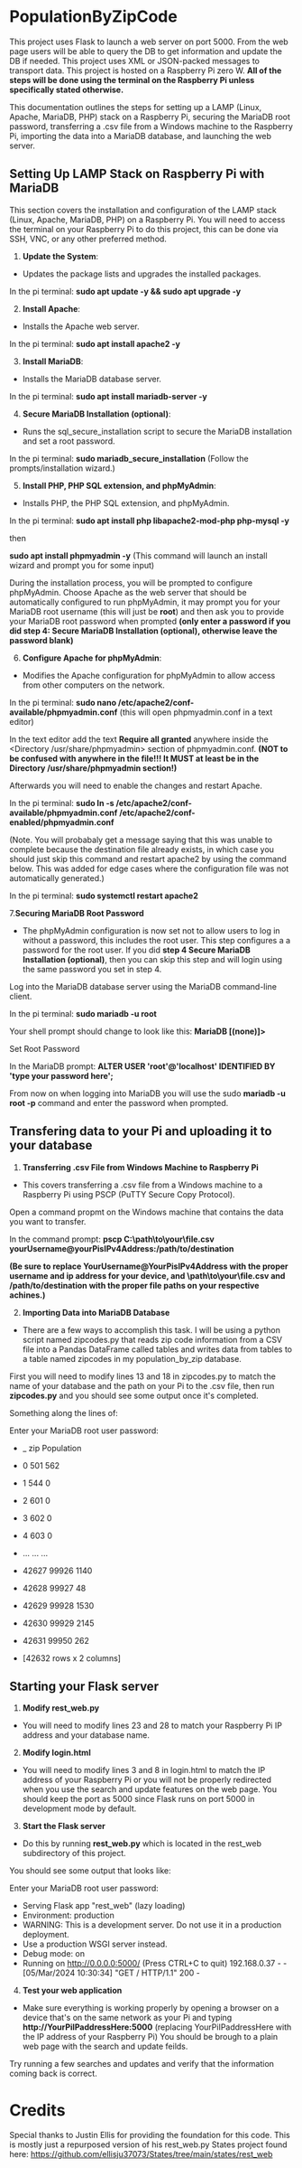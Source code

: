 # PopulationByZipCode
This project uses Flask to launch a web server on port 5000. From the web page users will be able to query the DB to get information and update the DB if needed. This project uses XML or JSON-packed messages to transport data. This project is hosted on a Raspberry Pi zero W. **All of the steps will be done using the terminal on the Raspberry Pi unless specifically stated otherwise.**

This documentation outlines the steps for setting up a LAMP (Linux, Apache, MariaDB, PHP) stack on a Raspberry Pi, securing the MariaDB root password, transferring a .csv file from a Windows machine to the Raspberry Pi, importing the data into a MariaDB database, and launching the web server.

## Setting Up LAMP Stack on Raspberry Pi with MariaDB

This section covers the installation and configuration of the LAMP stack (Linux, Apache, MariaDB, PHP) on a Raspberry Pi. You will need to access the terminal on your Raspberry Pi to do this project, this can be done via SSH, VNC, or any other preferred method.

1. **Update the System**:
- Updates the package lists and upgrades the installed packages.

In the pi terminal:
**sudo apt update -y && sudo apt upgrade -y**

2. **Install Apache**:
- Installs the Apache web server.

In the pi terminal:
**sudo apt install apache2 -y**

3. **Install MariaDB**:
- Installs the MariaDB database server.

In the pi terminal:
**sudo apt install mariadb-server -y**

4. **Secure MariaDB Installation (optional)**:
- Runs the sql_secure_installation script to secure the MariaDB installation and set a root password.

In the pi terminal:
**sudo mariadb_secure_installation**
(Follow the prompts/installation wizard.)

5. **Install PHP, PHP SQL extension, and phpMyAdmin**:
- Installs PHP, the PHP SQL extension, and phpMyAdmin.

In the pi terminal:
**sudo apt install php libapache2-mod-php php-mysql -y**

then

**sudo apt install phpmyadmin -y** (This command will launch an install wizard and prompt you for some input)

During the installation process, you will be prompted to configure phpMyAdmin. Choose Apache as the web server that should be automatically configured to run phpMyAdmin, it may prompt you for your MariaDB root username (this will just be **root**) and then ask you to provide your MariaDB root password when prompted **(only enter a password if you did step 4: Secure MariaDB Installation (optional), otherwise leave the password blank)**

6. **Configure Apache for phpMyAdmin**:
- Modifies the Apache configuration for phpMyAdmin to allow access from other computers on the network.

In the pi terminal:
**sudo nano /etc/apache2/conf-available/phpmyadmin.conf** (this will open phpmyadmin.conf in a text editor)

In the text editor add the text **Require all granted** anywhere inside the <Directory /usr/share/phpmyadmin> section of phpmyadmin.conf. **(NOT to be confused with anywhere in the file!!! It MUST at least be in the Directory /usr/share/phpmyadmin section!)**

Afterwards you will need to enable the changes and restart Apache.

In the pi terminal:
**sudo ln -s /etc/apache2/conf-available/phpmyadmin.conf /etc/apache2/conf-enabled/phpmyadmin.conf**

(Note. You will probabaly get a message saying that this was unable to complete because the destination file already exists, in which case you should just skip this command and restart apache2 by using the command below. This was added for edge cases where the configuration file was not automatically generated.)

In the pi terminal:
**sudo systemctl restart apache2**

7.**Securing MariaDB Root Password**
- The phpMyAdmin configuration is now set not to allow users to log in without a password, this includes the root user. This step configures a a password for the root user. If you did **step 4 Secure MariaDB Installation (optional)**, then you can skip this step and will login using the same password you set in step 4.

Log into the MariaDB database server using the MariaDB command-line client.

In the pi terminal:
**sudo mariadb -u root**

Your shell prompt should change to look like this:
**MariaDB [(none)]>**

Set Root Password

In the MariaDB prompt:
**ALTER USER 'root'@'localhost' IDENTIFIED BY 'type your password here';**

From now on when logging into MariaDB you will use the sudo **mariadb -u root -p** command and enter the password when prompted.

## Transfering data to your Pi and uploading it to your database

1. **Transferring .csv File from Windows Machine to Raspberry Pi**
- This covers transferring a .csv file from a Windows machine to a Raspberry Pi using PSCP (PuTTY Secure Copy Protocol).

Open a command propmt on the Windows machine that contains the data you want to transfer.

In the command prompt:
**pscp C:\path\to\your\file.csv yourUsername@yourPisIPv4Address:/path/to/destination**

**(Be sure to replace YourUsername@YourPisIPv4Address with the proper username and ip address for your device, and \path\to\your\file.csv and /path/to/destination with the proper file paths on your respective achines.)**

2. **Importing Data into MariaDB Database**
- There are a few ways to accomplish this task. I will be using a python script named zipcodes.py that reads zip code information from a CSV file into a Pandas DataFrame called tables and writes data from tables to a table named zipcodes in my population_by_zip database.

First you will need to modify lines 13 and 18 in zipcodes.py to match the name of your database and the path on your Pi to the .csv file, then run **zipcodes.py** and you should see some output once it's completed.

Something along the lines of:

Enter your MariaDB root user password:
* _ zip  Population
* 0        501         562
* 1        544           0
* 2        601           0
* 3        602           0
* 4        603           0
* ...      ...         ...
* 42627  99926        1140
* 42628  99927          48
* 42629  99928        1530
* 42630  99929        2145
* 42631  99950         262

* [42632 rows x 2 columns]


## Starting your Flask server
1. **Modify rest_web.py**
- You will need to modify lines 23 and 28 to match your Raspberry Pi IP address and your database name.

2. **Modify login.html**
- You will need to modify lines 3 and 8 in login.html to match the IP address of your Raspberry Pi or you will not be properly redirected when you use the search and update features on the web page. You should keep the port as 5000 since Flask runs on port 5000 in development mode by default.

3. **Start the Flask server** 
- Do this by running **rest_web.py** which is located in the rest_web subdirectory of this project.

You should see some output that looks like:

Enter your MariaDB root user password:
 * Serving Flask app "rest_web" (lazy loading)
 * Environment: production
 *  WARNING: This is a development server. Do not use it in a production deployment.
 *  Use a production WSGI server instead.
 * Debug mode: on
 * Running on http://0.0.0.0:5000/ (Press CTRL+C to quit)
192.168.0.37 - - [05/Mar/2024 10:30:34] "GET / HTTP/1.1" 200 -

4. **Test your web application**
- Make sure everything is working properly by opening a browser on a device that's on the same network as your Pi and typing **http://YourPiIPaddressHere:5000** (replacing YourPiIPaddressHere with the IP address of your Raspberry Pi) You should be brough to a plain web page with the search and update feilds.

Try running a few searches and updates and verify that the information coming back is correct.

# Credits 
Special thanks to Justin Ellis for providing the foundation for this code. This is mostly just a repurposed version of his rest_web.py States project found here: https://github.com/ellisju37073/States/tree/main/states/rest_web

